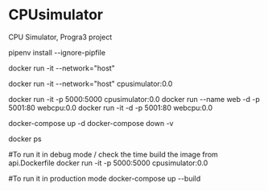 # CPUsimulator
CPU Simulator, Progra3 project 

pipenv install --ignore-pipfile

docker run -it --network="host" 

docker run -it --network="host" cpusimulator:0.0

docker run -it -p 5000:5000 cpusimulator:0.0
docker run --name web -d -p 5001:80 webcpu:0.0
docker run -it -d -p 5001:80 webcpu:0.0

docker-compose up -d
docker-compose down -v

docker ps


#To run it in debug mode / check the time
build the image from api.Dockerfile
docker run -it -p 5000:5000 cpusimulator:0.0


#To run it in production mode
docker-compose up --build
